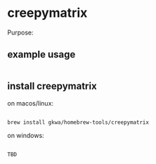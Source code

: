 # creepymatrix

Purpose:


## example usage

```bash


```

## install creepymatrix


on macos/linux:
```bash

brew install gkwa/homebrew-tools/creepymatrix

```


on windows:

```powershell

TBD

```
